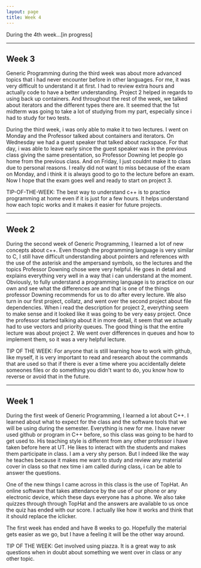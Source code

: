 ```yaml
---
layout: page
title: Week 4
---
```


During the 4th week...[in progress]

---
Week 3
---

Generic Programming during the third week was about more advanced topics that i had never encounter before in other languages. For me, it was very difficult to understand it at first. I had to review extra hours and actually code to have a better understanding. Project 2 helped in regards to using back up containers. And throughout the rest of the week, we talked about iterators and the different types there are. It seemed that the 1st midterm was going to take a lot of studying from my part, especially since i had to study for two tests. 

During the third week, i was only able to make it to two lectures. I went on Monday and the Professor talked about containers and iterators. On Wednesday we had a guest speaker that talked about rackspace. For that day, i was able to leave early since the guest speaker was in the previous class giving the same presentation, so Professor Downing let people go home from the previous class. And on Friday, I just couldnt make it to class due to personal reasons. I really did not want to miss because of the exam on Monday, and i think it is always good to go to the lecture before an exam. Now I hope that the exam goes well and ready to start on project 3.

TIP-OF-THE-WEEK: The best way to understand c++ is to practice programming at home even if it is just for a few hours. It helps understand how each topic works and it makes it easier for future projects.

---
Week 2
---


During the second week of Generic Programming, I learned a lot of new concepts about c++. Even though the programming language is very similar to C, I still have difficult understanding about pointers and references with the use of the asterisk and the ampersand symbols, so the lectures and the topics Professor Downing chose were very helpful. He goes in detail and explains everything very well in a way that  i can understand at the moment. Obviously, to fully understand a programming language is to practice on our own and see what the differences are and that is one of the things professor Downing recommends for us to do after every lecture. 
We also turn in our first project, collatz, and went over the second project about file dependencies. When i read the description for project 2, everything seem to make sense and it looked like it was going to be very easy project. Once the professor started talking about it in more detail, it seem that we actually had to use vectors and priority queues. The good thing is that the entire lecture was about project 2. We went over differences in queues and how to implement them, so it was a very helpful lecture. 

TIP OF THE WEEK: For anyone that is still learning how to work with github, like myself, it is very important to read and research about the commands that are used so that if there is ever a time where you accidentally delete someones files or do something you didn't want to do, you know how to reverse or avoid that in the future.  

---
Week 1
---

During the first week of Generic Programming, I learned a lot about C++. I learned about what to expect for the class and the software tools that we will be using during the semester. Everything is new for me. I have never used github or  program in C++ before, so this class was going to be hard to get used to. His teaching style is different from any other professor i have taken before here at UT. He likes to interact with the students and makes them participate in class. I am a very shy person. But I indeed like the way he teaches because it makes me want to study and review any material cover in class so that nex time i am called during class, i can be able to answer the questions. 

One of the new things I came across in this class is the use of TopHat. An online software that takes attendance by the use of our phone or any electronic device, which these days everyone has a phone. We also take quizzes through through TopHat and the answers are available to us once the quiz has ended with our score. I actually like how it works and think that it should replace the iclicker. 

The first week has ended and have 8 weeks to go. Hopefully the material gets easier as we go, but I have a feeling it will be the other way around.

TIP OF THE WEEK: Get involved using piazza. It is a great way to ask questions when in doubt about something we went over in class or any other topic.

